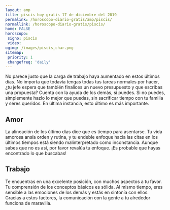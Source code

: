 ```yaml
---
layout: amp
title: piscis hoy gratis 17 de diciembre del 2019 
permalink: /horoscopo-diario-gratis/amp/piscis/
normallink: /horoscopo-diario-gratis/piscis/
home: FALSE
horoscopo:
 signo: piscis
 video:  
ogimg: /images/piscis_char.png
sitemap:
 priority: 1
 changefreq: 'daily'
---
```



No parece justo que la carga de trabajo haya aumentado en estos últimos días. No importa que todavía tengas todas tus tareas normales por hacer, ¿tu jefe espera que también finalices un nuevo presupuesto y que escribas una propuesta? Cuenta con la ayuda de los demás, si puedes. Si no puedes, simplemente hazlo lo mejor que puedas, sin sacrificar tiempo con tu familia y seres queridos. En última instancia, esto último es más importante.

## Amor

La alineación de los último días dice que es tiempo para asentarse. Tu vida amorosa ansía orden y rutina, y tu endeble enfoque hacia las citas en los últimos tiempos está siendo malinterpretado como inconstancia. Aunque sabes que no es así, por favor revalúa tu enfoque. ¡Es probable que hayas encontrado lo que buscabas!

## Trabajo

Te encuentras en una excelente posición, con muchos aspectos a tu favor. Tu comprensión de los conceptos básicos es sólida. Al mismo tiempo, eres sensible a las emociones de los demás y estás en sintonía con ellos. Gracias a estos factores, la comunicación con la gente a tu alrededor funciona de maravilla.